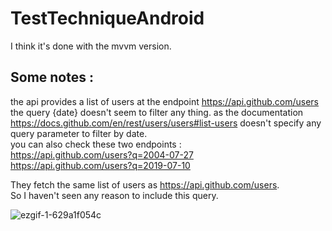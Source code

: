 # TestTechniqueAndroid

I think it's done with the mvvm version.

## Some notes :

the api provides a list of users at the endpoint https://api.github.com/users <br />
the query {date} doesn't seem to filter any thing. as the documentation https://docs.github.com/en/rest/users/users#list-users doesn't specify any query parameter to filter by date.<br />
you can also check these two endpoints :<br />
https://api.github.com/users?q=2004-07-27 <br />
https://api.github.com/users?q=2019-07-10

They fetch the same list of users as https://api.github.com/users. <br />
So I haven't seen any reason to include this query.

![ezgif-1-629a1f054c](https://user-images.githubusercontent.com/107696788/199837438-088546c0-6bd2-4103-887c-f076fc0c1e01.gif)
